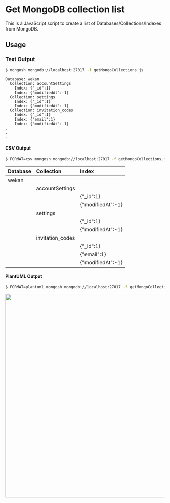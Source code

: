 # Get MongoDB collection list

This is a JavaScript script to create a list of Databases/Collections/Indexes from MongoDB.

## Usage

### Text Output

```sh
$ mongosh mongodb://localhost:27017 -f getMongoCollections.js
```
```text
Database: wekan
  Collection: accountSettings
    Index: {"_id":1}
    Index: {"modifiedAt":-1}
  Collection: settings
    Index: {"_id":1}
    Index: {"modifiedAt":-1}
  Collection: invitation_codes
    Index: {"_id":1}
    Index: {"email":1}
    Index: {"modifiedAt":-1}
.
.
.
```

#### CSV Output

```sh
$ FORMAT=csv mongosh mongodb://localhost:27017 -f getMongoCollections.js > output.csv
```

|Database|Collection|Index|
|:----|:----|:----|
|wekan| | |
| |accountSettings| |
| | |{"_id":1}|
| | |{"modifiedAt":-1}|
| |settings| |
| | |{"_id":1}|
| | |{"modifiedAt":-1}|
| |invitation_codes| |
| | |{"_id":1}|
| | |{"email":1}|
| | |{"modifiedAt":-1}|

#### PlantUML Output

```sh
$ FORMAT=plantuml mongosh mongodb://localhost:27017 -f getMongoCollections.js > output.puml
```

<img src="output.svg" width="640" />